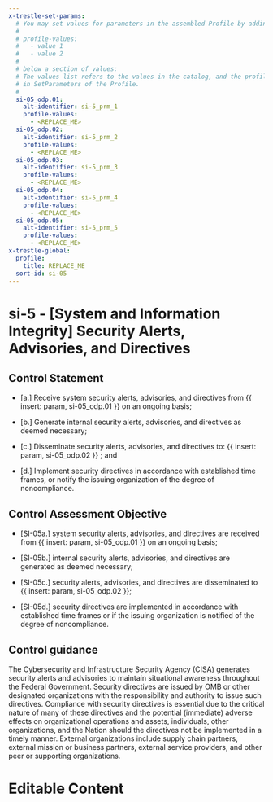 ```yaml
---
x-trestle-set-params:
  # You may set values for parameters in the assembled Profile by adding
  #
  # profile-values:
  #   - value 1
  #   - value 2
  #
  # below a section of values:
  # The values list refers to the values in the catalog, and the profile-values represent values
  # in SetParameters of the Profile.
  #
  si-05_odp.01:
    alt-identifier: si-5_prm_1
    profile-values:
      - <REPLACE_ME>
  si-05_odp.02:
    alt-identifier: si-5_prm_2
    profile-values:
      - <REPLACE_ME>
  si-05_odp.03:
    alt-identifier: si-5_prm_3
    profile-values:
      - <REPLACE_ME>
  si-05_odp.04:
    alt-identifier: si-5_prm_4
    profile-values:
      - <REPLACE_ME>
  si-05_odp.05:
    alt-identifier: si-5_prm_5
    profile-values:
      - <REPLACE_ME>
x-trestle-global:
  profile:
    title: REPLACE_ME
  sort-id: si-05
---
```


# si-5 - \[System and Information Integrity\] Security Alerts, Advisories, and Directives

## Control Statement

- \[a.\] Receive system security alerts, advisories, and directives from {{ insert: param, si-05_odp.01 }} on an ongoing basis;

- \[b.\] Generate internal security alerts, advisories, and directives as deemed necessary;

- \[c.\] Disseminate security alerts, advisories, and directives to: {{ insert: param, si-05_odp.02 }} ; and

- \[d.\] Implement security directives in accordance with established time frames, or notify the issuing organization of the degree of noncompliance.

## Control Assessment Objective

- \[SI-05a.\] system security alerts, advisories, and directives are received from {{ insert: param, si-05_odp.01 }} on an ongoing basis;

- \[SI-05b.\] internal security alerts, advisories, and directives are generated as deemed necessary;

- \[SI-05c.\] security alerts, advisories, and directives are disseminated to {{ insert: param, si-05_odp.02 }};

- \[SI-05d.\] security directives are implemented in accordance with established time frames or if the issuing organization is notified of the degree of noncompliance.

## Control guidance

The Cybersecurity and Infrastructure Security Agency (CISA) generates security alerts and advisories to maintain situational awareness throughout the Federal Government. Security directives are issued by OMB or other designated organizations with the responsibility and authority to issue such directives. Compliance with security directives is essential due to the critical nature of many of these directives and the potential (immediate) adverse effects on organizational operations and assets, individuals, other organizations, and the Nation should the directives not be implemented in a timely manner. External organizations include supply chain partners, external mission or business partners, external service providers, and other peer or supporting organizations.

# Editable Content

<!-- Make additions and edits below -->
<!-- The above represents the contents of the control as received by the profile, prior to additions. -->
<!-- If the profile makes additions to the control, they will appear below. -->
<!-- The above markdown may not be edited but you may edit the content below, and/or introduce new additions to be made by the profile. -->
<!-- If there is a yaml header at the top, parameter values may be edited. Use --set-parameters to incorporate the changes during assembly. -->
<!-- The content here will then replace what is in the profile for this control, after running profile-assemble. -->
<!-- The current profile has no added parts for this control, but you may add new ones here. -->
<!-- Each addition must have a heading either of the form ## Control my_addition_name -->
<!-- or ## Part a. (where the a. refers to one of the control statement labels.) -->
<!-- "## Control" parts are new parts added after the statement part. -->
<!-- "## Part" parts are new parts added into the top-level statement part with that label. -->
<!-- Subparts may be added with nested hash levels of the form ### My Subpart Name -->
<!-- underneath the parent ## Control or ## Part being added -->
<!-- See https://ibm.github.io/compliance-trestle/tutorials/ssp_profile_catalog_authoring/ssp_profile_catalog_authoring for guidance. -->
